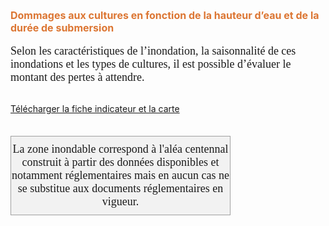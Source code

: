  <font size="3" color=" #dc7633"><b>
 Dommages aux cultures en fonction de la hauteur d’eau et de la durée de submersion
  </b></font>
<br><br>
<font size="4.5px" face="calibri">
Selon les caractéristiques de l’inondation, la saisonnalité de ces inondations et les types de cultures, il est possible d’évaluer le montant des pertes à attendre.
 </font>
<br><br>

<a href=https://fiches.eptb-vienne.fr/ind_26a.pdf target=_blank><i class="fa fa-exclamation-circle"></i> Télécharger la fiche indicateur et la carte</a>
<br><br>

<font size="4.5px" face="calibri">
<p><div style="width: 350px;  padding-top:10px; padding-bottom:10px;border: 1px solid #A0A0A0; text-align: center;background: #F2F2F2;">La zone inondable correspond à l'aléa centennal construit à partir des données disponibles et notamment réglementaires mais en aucun cas ne se substitue aux documents réglementaires en vigueur.</div></p>
</font>